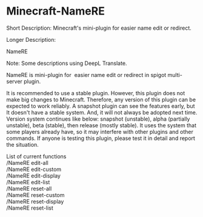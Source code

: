 # Minecraft-NameRE
Short Description: 
Minecraft's mini-plugin for easier name edit or redirect.

Longer Description: 

NameRE

Note: Some descriptions using DeepL Translate.

NameRE is mini-plugin for  easier name edit or redirect in spigot multi-server plugin.

It is recommended to use a stable plugin.
However, this plugin does not make big changes to Minecraft.
Therefore, any version of this plugin can be expected to work reliably.
A snapshot plugin can see the features early, but It doesn't have a stable system. And, it will not always be adopted next time.
Version system continues like below: snapshot (unstable), alpha (partially unstable), beta (stable), then release (mostly stable).
It uses the system that some players already have, so it may interfere with other plugins and other commands. If anyone is testing this plugin, please test it in detail and report the situation.



List of current functions
<commands>  
/NameRE edit-all <PlayerName> <AfterName>  
/NameRE edit-custom <PlayerName> <AfterName>  
/NameRE edit-display <PlayerName> <AfterName>  
/NameRE edit-list <PlayerName> <AfterName>  
/NameRE reset-all <PlayerName>  
/NameRE reset-custom <PlayerName>  
/NameRE reset-display <PlayerName>  
/NameRE reset-list <PlayerName>
